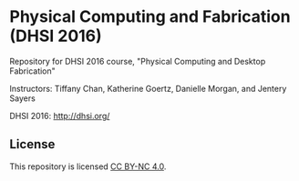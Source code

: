# Physical Computing and Fabrication (DHSI 2016)

Repository for DHSI 2016 course, "Physical Computing and Desktop Fabrication"

Instructors: Tiffany Chan, Katherine Goertz, Danielle Morgan, and Jentery Sayers

DHSI 2016: http://dhsi.org/ 

## License

This repository is licensed [CC BY-NC 4.0](https://creativecommons.org/licenses/by-nc/4.0/). 
